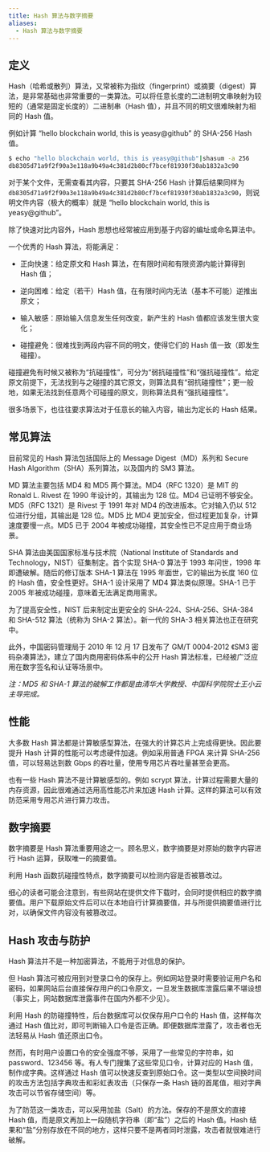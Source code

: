 ```yaml
---
title: Hash 算法与数字摘要
aliases:
  - Hash 算法与数字摘要
---
```



## 定义

Hash（哈希或散列）算法，又常被称为指纹（fingerprint）或摘要（digest）算法，是非常基础也非常重要的一类算法。可以将任意长度的二进制明文串映射为较短的（通常是固定长度的）二进制串（Hash 值），并且不同的明文很难映射为相同的 Hash 值。

例如计算 “hello blockchain world, this is yeasy@github” 的 SHA-256 Hash 值。


```bash
$ echo "hello blockchain world, this is yeasy@github"|shasum -a 256
db8305d71a9f2f90a3e118a9b49a4c381d2b80cf7bcef81930f30ab1832a3c90
```

对于某个文件，无需查看其内容，只要其 SHA-256 Hash 计算后结果同样为 `db8305d71a9f2f90a3e118a9b49a4c381d2b80cf7bcef81930f30ab1832a3c90`，则说明文件内容（极大的概率）就是 “hello blockchain world, this is yeasy@github”。

除了快速对比内容外，Hash 思想也经常被应用到基于内容的编址或命名算法中。

一个优秀的 Hash 算法，将能满足：

- 正向快速：给定原文和 Hash 算法，在有限时间和有限资源内能计算得到 Hash 值；

- 逆向困难：给定（若干）Hash 值，在有限时间内无法（基本不可能）逆推出原文；

- 输入敏感：原始输入信息发生任何改变，新产生的 Hash 值都应该发生很大变化；

- 碰撞避免：很难找到两段内容不同的明文，使得它们的 Hash 值一致（即发生碰撞）。

碰撞避免有时候又被称为“抗碰撞性”，可分为“弱抗碰撞性”和“强抗碰撞性”。给定原文前提下，无法找到与之碰撞的其它原文，则算法具有“弱抗碰撞性”；更一般地，如果无法找到任意两个可碰撞的原文，则称算法具有“强抗碰撞性”。

很多场景下，也往往要求算法对于任意长的输入内容，输出为定长的 Hash 结果。

## 常见算法

目前常见的 Hash 算法包括国际上的 Message Digest（MD）系列和 Secure Hash Algorithm（SHA）系列算法，以及国内的 SM3 算法。

MD 算法主要包括 MD4 和 MD5 两个算法。MD4（RFC 1320）是 MIT 的 Ronald L. Rivest 在 1990 年设计的，其输出为 128 位。MD4 已证明不够安全。MD5（RFC 1321）是 Rivest 于 1991 年对 MD4 的改进版本。它对输入仍以 512 位进行分组，其输出是 128 位。MD5 比 MD4 更加安全，但过程更加复杂，计算速度要慢一点。MD5 已于 2004 年被成功碰撞，其安全性已不足应用于商业场景。

SHA 算法由美国国家标准与技术院（National Institute of Standards and Technology，NIST）征集制定。首个实现 SHA-0 算法于 1993 年问世，1998 年即遭破解。随后的修订版本 SHA-1 算法在 1995 年面世，它的输出为长度 160 位的 Hash 值，安全性更好。SHA-1 设计采用了 MD4 算法类似原理。SHA-1 已于 2005 年被成功碰撞，意味着无法满足商用需求。

为了提高安全性，NIST 后来制定出更安全的 SHA-224、SHA-256、SHA-384 和 SHA-512 算法（统称为 SHA-2 算法）。新一代的 SHA-3 相关算法也正在研究中。

此外，中国密码管理局于 2010 年 12 月 17 日发布了 GM/T 0004-2012 《SM3 密码杂凑算法》，建立了国内商用密码体系中的公开 Hash 算法标准，已经被广泛应用在数字签名和认证等场景中。

*注：MD5 和 SHA-1 算法的破解工作都是由清华大学教授、中国科学院院士王小云主导完成。*

## 性能

大多数 Hash 算法都是计算敏感型算法，在强大的计算芯片上完成得更快。因此要提升 Hash 计算的性能可以考虑硬件加速。例如采用普通 FPGA 来计算 SHA-256 值，可以轻易达到数 Gbps 的吞吐量，使用专用芯片吞吐量甚至会更高。

也有一些 Hash 算法不是计算敏感型的。例如 scrypt 算法，计算过程需要大量的内存资源，因此很难通过选用高性能芯片来加速 Hash 计算。这样的算法可以有效防范采用专用芯片进行算力攻击。

## 数字摘要

数字摘要是 Hash 算法重要用途之一。顾名思义，数字摘要是对原始的数字内容进行 Hash 运算，获取唯一的摘要值。

利用 Hash 函数抗碰撞性特点，数字摘要可以检测内容是否被篡改过。

细心的读者可能会注意到，有些网站在提供文件下载时，会同时提供相应的数字摘要值。用户下载原始文件后可以在本地自行计算摘要值，并与所提供摘要值进行比对，以确保文件内容没有被篡改过。

## Hash 攻击与防护

Hash 算法并不是一种加密算法，不能用于对信息的保护。

但 Hash 算法可被应用到对登录口令的保存上。例如网站登录时需要验证用户名和密码，如果网站后台直接保存用户的口令原文，一旦发生数据库泄露后果不堪设想（事实上，网站数据库泄露事件在国内外都不少见）。

利用 Hash 的防碰撞特性，后台数据库可以仅保存用户口令的 Hash 值，这样每次通过 Hash 值比对，即可判断输入口令是否正确。即便数据库泄露了，攻击者也无法轻易从 Hash 值还原出口令。

然而，有时用户设置口令的安全强度不够，采用了一些常见的字符串，如 password、123456 等。有人专门搜集了这些常见口令，计算对应的 Hash 值，制作成字典。这样通过 Hash 值可以快速反查到原始口令。这一类型以空间换时间的攻击方法包括字典攻击和彩虹表攻击（只保存一条 Hash 链的首尾值，相对字典攻击可以节省存储空间）等。

为了防范这一类攻击，可以采用加盐（Salt）的方法。保存的不是原文的直接 Hash 值，而是原文再加上一段随机字符串（即“盐”）之后的 Hash 值。Hash 结果和“盐”分别存放在不同的地方，这样只要不是两者同时泄露，攻击者就很难进行破解。